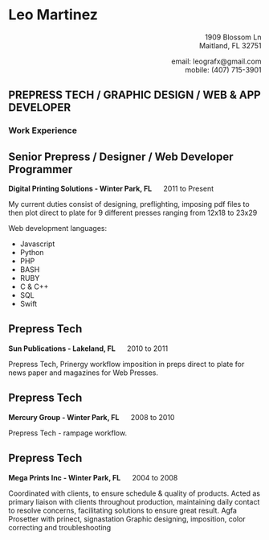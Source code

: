 # Leo Martinez
<p align="right">1909 Blossom Ln <br/>
Maitland, FL 32751 </p>


<p align="right"> email: leografx@gmail.com <br/>
mobile: (407) 715-3901</p>

## PREPRESS TECH / GRAPHIC DESIGN / WEB & APP DEVELOPER

### Work Experience

## Senior Prepress / Designer / Web Developer Programmer

 <strong> Digital Printing Solutions - Winter Park, FL </strong> &nbsp;&nbsp;&nbsp;&nbsp;
2011 to Present

  My current duties consist of designing, preflighting, imposing pdf files to then plot direct to plate for 9 different presses ranging from 12x18 to 23x29
  
  Web development languages:
   - Javascript
   - Python
   - PHP
   - BASH
   - RUBY
   - C & C++
   - SQL
   - Swift
  
## Prepress Tech

 <strong> Sun Publications - Lakeland, FL </strong> &nbsp;&nbsp;&nbsp;&nbsp;
2010 to 2011

  Prepress Tech, Prinergy workflow  imposition in preps direct to plate for news paper and magazines for Web Presses.

## Prepress Tech

<strong> Mercury Group - Winter Park, FL </strong> &nbsp;&nbsp;&nbsp;&nbsp;
 2008 to 2010
 
 Prepress Tech - rampage workflow.
 
 ## Prepress Tech

<strong> Mega Prints Inc - Winter Park, FL </strong> &nbsp;&nbsp;&nbsp;&nbsp;
 2004 to 2008
 
Coordinated with clients, to ensure schedule & quality of products.
Acted as primary liaison with clients throughout production, maintaining daily contact to resolve concerns, facilitating solutions to ensure great result.
Agfa Prosetter with prinect, signastation
Graphic designing, imposition, color correcting and troubleshooting
